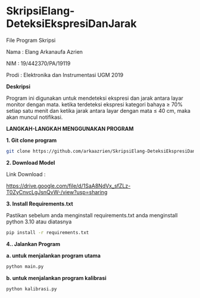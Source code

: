 # SkripsiElang-DeteksiEkspresiDanJarak
File Program Skripsi 

Nama : Elang Arkanaufa Azrien 

NIM : 19/442370/PA/19119

Prodi : Elektronika dan Instrumentasi UGM 2019


**Deskripsi**

Program ini digunakan untuk mendeteksi ekspresi dan jarak antara layar monitor dengan mata. ketika terdeteksi ekspresi kategori bahaya ≥ 70% setiap satu menit dan ketika jarak antara layar dengan mata ≤ 40 cm, maka akan muncul notifikasi.



**LANGKAH-LANGKAH MENGGUNAKAN PROGRAM**

**1. Git clone program**

```bash
git clone https://github.com/arkaazrien/SkripsiElang-DeteksiEkspresiDanJarak.git
```

**2. Download Model**

Link Download :

https://drive.google.com/file/d/1SaA8NdVx_sfZLz-T0ZyCnvcLgJsnQvW-/view?usp=sharing

**3. Install Requirements.txt**

Pastikan sebelum anda menginstall requirements.txt anda menginstall python 3.10 atau diatasnya


```bash
pip install -r requirements.txt
```


**4.. Jalankan Program**

**a. untuk menjalankan program utama**

```bash
python main.py
```

**b. untuk menjalankan program kalibrasi**

```bash
python kalibrasi.py
```
